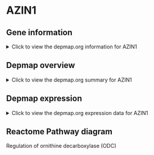 <h1>AZIN1</h1>

<h2>Gene information</h2>
<details>
  <summary>Click to view the depmap.org information for AZIN1</summary>
  <iframe src="https://depmap.org/portal/gene/AZIN1?tab=about" style="border:none;width:100%;height:800px"></iframe>
</details>

<h2>Depmap overview</h2>
<details>
  <summary>Click to view the depmap.org summary for AZIN1</summary>
  <iframe src="https://depmap.org/portal/gene/AZIN1?tab=overview" style="border:none;width:100%;height:800px"></iframe>
</details>

<h2>Depmap expression</h2>
<details>
  <summary>Click to view the depmap.org expression data for AZIN1</summary>
  <iframe src="https://depmap.org/portal/gene/AZIN1?tab=characterization" style="border:none;width:100%;height:800px"></iframe>
</details>



<h2>Reactome Pathway diagram</h2>
Regulation of ornithine decarboxylase (ODC)
<div id="diagramHolder"></div>

<script>
    //Creating the Reactome Diagram widget
    //Take into account a proxy needs to be set up in your server side pointing to www.reactome.org
    function onReactomeDiagramReady(){  //This function is automatically called when the widget code is ready to be used
        var diagram = Reactome.Diagram.create({
            "placeHolder" : "diagramHolder",
            "width" : 900,
            "height" : 500
        });

        //Initialising it to the "Hemostasis" pathway
        diagram.loadDiagram("R-HSA-350562");

        //Adding different listeners

        diagram.onDiagramLoaded(function (loaded) {
            console.info("Loaded ", loaded);
            diagram.flagItems("BAD");
	    diagram.flagItems("Q92934");
            if (loaded == "R-HSA-350562") diagram.selectItem("R-HSA-350562");
        });

     }
</script>



